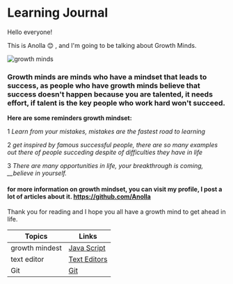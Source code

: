 # Learning Journal

Hello everyone!

This is Anolla :blush: , and I'm going to be talking about Growth Minds.

![growth minds](https://www.jpinternational.co.in/wp-content/uploads/2019/02/sp-mindset-482x335.jpg) 

### Growth minds are minds who have a mindset that leads to success, as people who have growth minds believe that success doesn't happen because you are talented, it needs effort, if talent is the key people who work hard won't succeed.

**Here are some reminders  growth mindset:**

1 *Learn from your mistakes, mistakes are the fastest road to learning*

2 *get inspired by famous successful people, there are so  many examples out there of people succeding despite of difficulties they have in life*

3 *There are many opportunities in life, your breakthrough is coming, __believe in yourself.*

#### for more information on growth mindset, you can visit my profile, I post a lot of articles about it. https://github.com/Anolla

Thank you for reading and I hope you all have a growth mind to get ahead in life.


Topics | Links
-------| ------
growth mindest | [Java Script](https://anolla.github.io/Learning-Journal/JAVA%20SCRIPT)
text editor | [Text Editors](https://anolla.github.io/Learning-Journal/Text%20Editors)
Git | [Git](https://anolla.github.io/Learning-Journal/Git)





